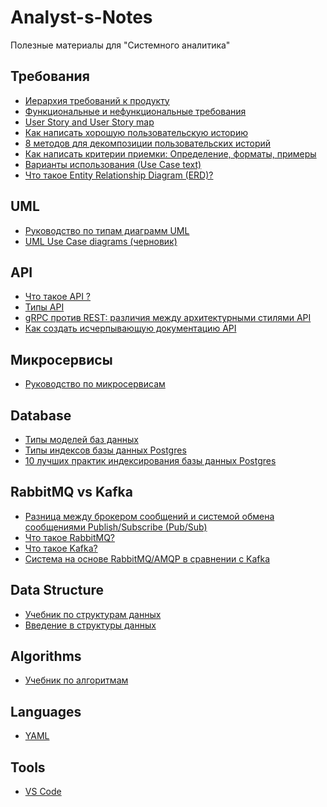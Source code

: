 # Analyst-s-Notes
Полезные материалы для "Системного аналитика"


## Требования
- [Иерархия требований к продукту ](/Product%20Requirements%20Hierarchy/product%20requirements%20hierarchy.md)
- [Функциональные и нефункциональные требования](/Functional%20VS%20Non-Functional/Functional%20VS%20Non-Functional.md)
- [User Story and User Story map](/User%20Story/User%20Story.md)
- [Как написать хорошую пользовательскую историю ](/INVEST/invest.md)
- [8 методов для декомпозиции пользовательских историй ](/Splitting%20User%20Stories/Splitting.md)
- [Как написать критерии приемки: Определение, форматы, примеры](/How%20to%20write%20acceptance%20criteria/How%20to%20write%20acceptance%20criteria.md)
- [Варианты использования (Use Case text)](/Use%20Case/Use%20Case%20text.md)
- [Что такое Entity Relationship Diagram (ERD)? ](/Database/Entity%20Relationship%20Diagram%20(ERD)/ERD.md)


## UML
- [Руководство по типам диаграмм UML](/UML%20Diagram%20Types%20Guide/UML%20Diagram%20Types%20Guide.md)
- [UML Use Case diagrams (черновик)](/Use%20Case/Use%20Case(UML).md)


## API

- [Что такое API ?](/API/What%20is%20an%20API/What%20is%20an%20API.md)
- [Типы API](/API/Different%20types%20of%20APIs/types%20of%20API.md)
- [gRPC против REST: различия между архитектурными стилями API](/API/gRPC%20vs%20REST/gRPC%20vs%20REST.md)
- [Как создать исчерпывающую документацию API](/API/How%20to%20create%20comprehensive%20API%20documentation/API%20documentation.md)




## Микросервисы
- [Руководство по микросервисам](/Microservices/The%20Complete%20Microservices%20Guide.md)

## Database

- [Типы моделей баз данных](/Database/Database%20Types/database%20types.md)
- [Типы индексов базы данных Postgres](/Database/Type%20of%20indexes%20Postgres/type%20of%20indexes.md)
- [10 лучших практик индексирования базы данных Postgres](/Database/Database%20Indexes/10%20Index%20Best%20Practices.md)

## RabbitMQ vs Kafka

- [Разница между брокером сообщений и системой обмена сообщениями Publish/Subscribe (Pub/Sub)](/Message%20Broker/Message%20Broker%20and%20a%20Publish-Subscribe.md)
- [Что такое RabbitMQ?](/Message%20Broker/RabbitMQ.md)
- [Что такое Kafka?](/Message%20Broker/Kafka.md)
- [Система на основе RabbitMQ/AMQP в сравнении с Kafka](/Message%20Broker/Rabbitmq%20vs.%20Kafka.md)

## Data Structure

- [Учебник по структурам данных](/Data%20Structures%20Tutorial/Data%20Structures%20Tutorial.md)
- [Введение в структуры данных](/Data%20Structures%20Tutorial/Introduction%20to%20Data%20Structures.md)

## Algorithms

- [Учебник по алгоритмам](/Algorithms/Algorithms%20Tutorial.md)

## Languages

- [YAML](/Languages/YAML/YAML.md)

## Tools

- [VS Code](/Tools/VS%20code.md)





